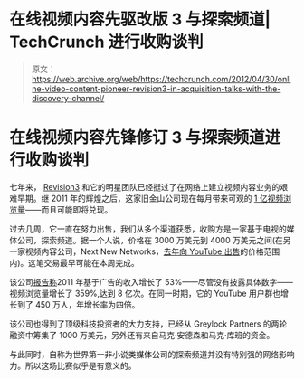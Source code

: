 # 在线视频内容先驱改版 3 与探索频道| TechCrunch 进行收购谈判

> 原文：<https://web.archive.org/web/https://techcrunch.com/2012/04/30/online-video-content-pioneer-revision3-in-acquisition-talks-with-the-discovery-channel/>

# 在线视频内容先锋修订 3 与探索频道进行收购谈判

七年来， [Revision3](https://web.archive.org/web/20230326014738/http://revision3.com/) 和它的明星团队已经挺过了在网络上建立视频内容业务的艰难早期。继 2011 年的辉煌之后，这家旧金山公司现在每月带来可观的 [1 亿视频浏览量](https://web.archive.org/web/20230326014738/http://www.beet.tv/2012/05/windows8metro-revision3.html)——而且可能即将兑现。

过去几周，它一直在努力出售，我们从多个渠道获悉，收购方是一家基于电视的媒体公司，探索频道。据一个人说，价格在 3000 万美元到 4000 万美元之间(在另一家视频内容公司，Next New Networks，[去年向 YouTube 出售](https://web.archive.org/web/20230326014738/http://www.nytimes.com/2011/03/08/technology/08youtube.html)的价格范围内)。这笔交易最早可能在本周完成。

该公司[报告称](https://web.archive.org/web/20230326014738/http://revision3.com/blog/2012/01/26/revision3-heads-in-to-2012-with-huge-momentum/)2011 年基于广告的收入增长了 53%——尽管没有披露具体数字——视频浏览量增长了 359%,达到 8 亿次。在同一时期，它的 YouTube 用户群也增长到了 450 万人，年增长率为四倍。

该公司也得到了顶级科技投资者的大力支持，已经从 Greylock Partners 的两轮融资中筹集了 1000 万美元，另外还有来自马克·安德森和马克·库班的资金。

与此同时，自称为世界第一非小说类媒体公司的探索频道并没有特别强的网络影响力。所以这场比赛似乎是有意义的。